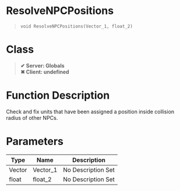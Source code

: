 # ResolveNPCPositions
> `void ResolveNPCPositions(Vector_1, float_2)`
# Class
> __✔ Server: Globals__  
> __✖ Client: undefined__  
# Function Description
Check and fix units that have been assigned a position inside collision radius of other NPCs.
# Parameters
Type|Name|Description
--|--|--
Vector|Vector_1|No Description Set
float|float_2|No Description Set
